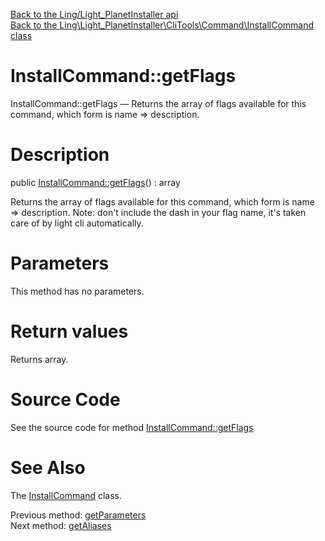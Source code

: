 [Back to the Ling/Light_PlanetInstaller api](https://github.com/lingtalfi/Light_PlanetInstaller/blob/master/doc/api/Ling/Light_PlanetInstaller.md)<br>
[Back to the Ling\Light_PlanetInstaller\CliTools\Command\InstallCommand class](https://github.com/lingtalfi/Light_PlanetInstaller/blob/master/doc/api/Ling/Light_PlanetInstaller/CliTools/Command/InstallCommand.md)


InstallCommand::getFlags
================



InstallCommand::getFlags — Returns the array of flags available for this command, which form is name => description.




Description
================


public [InstallCommand::getFlags](https://github.com/lingtalfi/Light_PlanetInstaller/blob/master/doc/api/Ling/Light_PlanetInstaller/CliTools/Command/InstallCommand/getFlags.md)() : array




Returns the array of flags available for this command, which form is name => description.
Note: don't include the dash in your flag name, it's taken care of by light cli automatically.




Parameters
================

This method has no parameters.


Return values
================

Returns array.








Source Code
===========
See the source code for method [InstallCommand::getFlags](https://github.com/lingtalfi/Light_PlanetInstaller/blob/master/CliTools/Command/InstallCommand.php#L81-L92)


See Also
================

The [InstallCommand](https://github.com/lingtalfi/Light_PlanetInstaller/blob/master/doc/api/Ling/Light_PlanetInstaller/CliTools/Command/InstallCommand.md) class.

Previous method: [getParameters](https://github.com/lingtalfi/Light_PlanetInstaller/blob/master/doc/api/Ling/Light_PlanetInstaller/CliTools/Command/InstallCommand/getParameters.md)<br>Next method: [getAliases](https://github.com/lingtalfi/Light_PlanetInstaller/blob/master/doc/api/Ling/Light_PlanetInstaller/CliTools/Command/InstallCommand/getAliases.md)<br>

